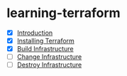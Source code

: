 # learning-terraform

- [x] [Introduction](https://learn.hashicorp.com/terraform/gcp/intro)
- [x] [Installing Terraform](https://learn.hashicorp.com/terraform/gcp/install)
- [x] [Build Infrastructure](https://learn.hashicorp.com/terraform/gcp/build)
- [ ] [Change Infrastructure](https://learn.hashicorp.com/terraform/gcp/change)
- [ ] [Destroy Infrastructure](https://learn.hashicorp.com/terraform/gcp/destroy)
